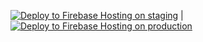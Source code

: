 [![Deploy to Firebase Hosting on staging](https://github.com/scalamatsuri/2024.scalamatsuri.org/actions/workflows/staging-firebase-hosting-merge.yml/badge.svg?branch=master)](https://github.com/scalamatsuri/2024.scalamatsuri.org/actions/workflows/staging-firebase-hosting-merge.yml) | [![Deploy to Firebase Hosting on production](https://github.com/scalamatsuri/2024.scalamatsuri.org/actions/workflows/production-firebase-hosting-merge.yml/badge.svg?branch=production)](https://github.com/scalamatsuri/2024.scalamatsuri.org/actions/workflows/production-firebase-hosting-merge.yml)
